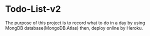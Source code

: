 # Todo-List-v2
The purpose of this project is to record what to do in a day by using MongDB database(MongoDB.Atlas) then, deploy online by Heroku. 
